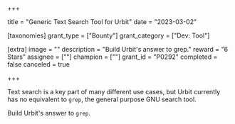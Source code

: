 +++

title = "Generic Text Search Tool for Urbit"
date = "2023-03-02"

[taxonomies]
grant_type = ["Bounty"]
grant_category = ["Dev: Tool"]

[extra]
image = ""
description = "Build Urbit's answer to grep."
reward = "6 Stars"
assignee = [""]
champion = [""]
grant_id = "P0292"
completed = false
canceled = true

+++

Text search is a key part of many different use cases, but Urbit currently has no equivalent to `grep`, the general purpose GNU search tool. 

Build Urbit's answer to `grep`.
